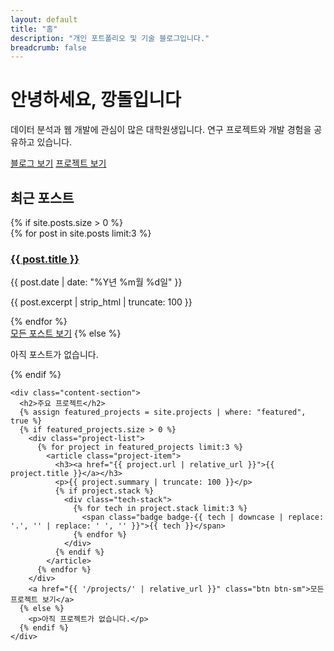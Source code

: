```yaml
---
layout: default
title: "홈"
description: "개인 포트폴리오 및 기술 블로그입니다."
breadcrumb: false
---
```


<div class="hero-section">
  <h1>안녕하세요, <strong>깡돌</strong>입니다</h1>
  <p class="hero-description">
    데이터 분석과 웹 개발에 관심이 많은 대학원생입니다. 
    연구 프로젝트와 개발 경험을 공유하고 있습니다.
  </p>
  
  <div class="hero-actions">
    <a href="{{ '/blog/' | relative_url }}" class="btn btn-primary">블로그 보기</a>
    <a href="{{ '/projects/' | relative_url }}" class="btn">프로젝트 보기</a>
  </div>
</div>

<section class="recent-content">
  <div class="content-grid">
    <div class="content-section">
      <h2>최근 포스트</h2>
      {% if site.posts.size > 0 %}
        <div class="post-list">
          {% for post in site.posts limit:3 %}
            <article class="post-item">
              <h3><a href="{{ post.url | relative_url }}">{{ post.title }}</a></h3>
              <time datetime="{{ post.date | date_to_xmlschema }}">{{ post.date | date: "%Y년 %m월 %d일" }}</time>
              <p>{{ post.excerpt | strip_html | truncate: 100 }}</p>
            </article>
          {% endfor %}
        </div>
        <a href="{{ '/blog/' | relative_url }}" class="btn btn-sm">모든 포스트 보기</a>
      {% else %}
        <p>아직 포스트가 없습니다.</p>
      {% endif %}
    </div>
    
    <div class="content-section">
      <h2>주요 프로젝트</h2>
      {% assign featured_projects = site.projects | where: "featured", true %}
      {% if featured_projects.size > 0 %}
        <div class="project-list">
          {% for project in featured_projects limit:3 %}
            <article class="project-item">
              <h3><a href="{{ project.url | relative_url }}">{{ project.title }}</a></h3>
              <p>{{ project.summary | truncate: 100 }}</p>
              {% if project.stack %}
                <div class="tech-stack">
                  {% for tech in project.stack limit:3 %}
                    <span class="badge badge-{{ tech | downcase | replace: '.', '' | replace: ' ', '' }}">{{ tech }}</span>
                  {% endfor %}
                </div>
              {% endif %}
            </article>
          {% endfor %}
        </div>
        <a href="{{ '/projects/' | relative_url }}" class="btn btn-sm">모든 프로젝트 보기</a>
      {% else %}
        <p>아직 프로젝트가 없습니다.</p>
      {% endif %}
    </div>
  </div>
</section>
